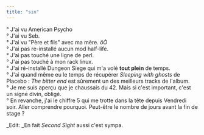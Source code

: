 ```yaml
---
title: "sin"
---
```


° J'ai vu American Psycho  
° J'ai vu Seb.  
° J'ai vu "Père et fils" avec ma mère. _ôÒ_  
° J'ai pas re-installé aucun mod half-life.  
° J'ai pas touché une ligne de perl.  
° J'ai pas touché à mon rack linux.  
° J'ai ré-installé Dungeon Siege qui m'a volé **tout plein** de temps.  
° J'ai quand même eu le temps de récupérer _Sleeping with ghosts_ de Placebo :
_The bitter end_ est sûrement un des meilleurs tracks de l'album.  
° Je me suis aperçu que je chaussais du 42. Mais si c'est important, c'est un
signe divin, obligé.  
° En revanche, j'ai le chiffre 5 qui me trotte dans la tête depuis Vendredi
soir. Aller comprendre pourquoi. Peut-être le nombre de jours avant la fin de
stage ?

_Edit: _En fait _Second Sight_ aussi c'est sympa.

